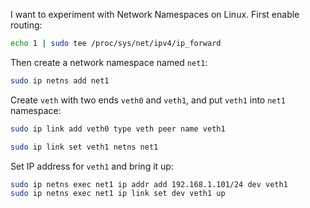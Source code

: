 I want to experiment with Network Namespaces on Linux. First enable routing:

```bash
echo 1 | sudo tee /proc/sys/net/ipv4/ip_forward
```

Then create a network namespace named `net1`:

```bash
sudo ip netns add net1
```

Create `veth` with two ends `veth0` and `veth1`, and put `veth1` into `net1` namespace:

```bash
sudo ip link add veth0 type veth peer name veth1

sudo ip link set veth1 netns net1
```

Set IP address for `veth1` and bring it up:

```bash
sudo ip netns exec net1 ip addr add 192.168.1.101/24 dev veth1
sudo ip netns exec net1 ip link set dev veth1 up
```